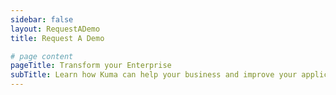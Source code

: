 ```yaml
---
sidebar: false
layout: RequestADemo
title: Request A Demo

# page content
pageTitle: Transform your Enterprise
subTitle: Learn how Kuma can help your business and improve your applications reliability.
---
```


<!-- the rest of this page is handled in the RequestADemo.vue component -->